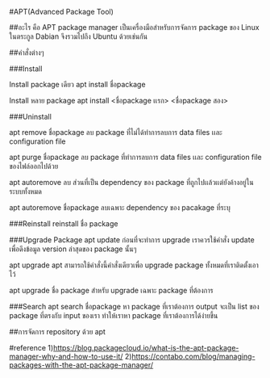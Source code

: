 #APT(Advanced Package Tool)

##อะไร คือ APT package manager
เป็นเครื่องมือสำหรับการจัดการ package ของ Linux ในตระกูล Dabian จึงรวมไปถึง Ubuntu ด้วยเช่นกัน


##คำสั่งต่างๆ


###Install

Install package เดียว
apt install ชื่อpackage

Install หลาย package 
apt install <ชื่อpackage เเรก> <ชื่อpackage สอง>



###Uninstall

apt remove ชื่อpackage
ลบ package ที่ไม่ได้ทำการลบการ data files เเละ configuration file

apt purge ชื่อpackage 
ลบ package ที่ทำการลบการ data files เเละ configuration file ของไฟล์ออกไปด้วย

apt autoremove
ลบ ส่วนที่เป็น dependency ของ package ที่ถูกไปเเล้วเเต่ยังค้างอยู่ในระบบทั้งหมด

apt autoremove ชื่อpackage
ลบเฉพาะ dependency ของ  pacakage ที่ระบุ

###Reinstall
reinstall ชื่อ package

###Upgrade Package
apt update
ก่อนที่จะทำการ upgrade เราควรใช้คำสั่ง update เพื่อดึงข้อมูล version ล่าสุดของ package นั้นๆ

apt upgrade
apt สามารถใช้คำสั่งนี้คำสั่งเดียวเพื่อ upgrade package ทั้งหมดที่เราติดตั้งเอาไว้

apt upgrade ชื่อ package
สำหรับ upgrade เฉพาะ package ที่ต้องการ

###Search
apt search ชื่อpackage
หา package ที่เราต้องการ output จะเป็น list ของ package ที่ตรงกับ input ของเรา ทำให้เราหา package ที่เราต้องการได้ง่ายขึ้น 


##การจัดการ repository ด้วย apt


#reference
1)https://blog.packagecloud.io/what-is-the-apt-package-manager-why-and-how-to-use-it/
2)https://contabo.com/blog/managing-packages-with-the-apt-package-manager/




